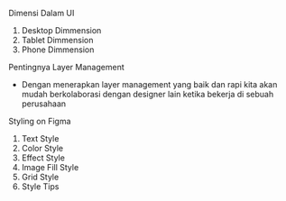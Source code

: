Dimensi Dalam UI
1. Desktop Dimmension
2. Tablet Dimmension
3. Phone Dimmension

Pentingnya Layer Management
- Dengan menerapkan layer management yang baik dan rapi kita akan mudah berkolaborasi dengan designer lain ketika bekerja di sebuah perusahaan

Styling on Figma
1. Text Style
2. Color Style
3. Effect Style
4. Image Fill Style
5. Grid Style
6. Style Tips
